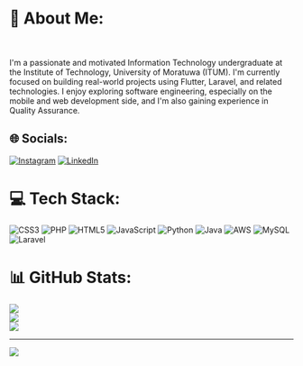 # 💫 About Me:
<br><br>I'm a passionate and motivated Information Technology undergraduate at the Institute of Technology, University of Moratuwa (ITUM). I'm currently focused on building real-world projects using Flutter, Laravel, and related technologies. I enjoy exploring software engineering, especially on the mobile and web development side, and I'm also gaining experience in Quality Assurance. 


## 🌐 Socials:
[![Instagram](https://img.shields.io/badge/Instagram-%23E4405F.svg?logo=Instagram&logoColor=white)](https://instagram.com/tha_nu_17) [![LinkedIn](https://img.shields.io/badge/LinkedIn-%230077B5.svg?logo=linkedin&logoColor=white)](https://linkedin.com/in/https://www.linkedin.com/in/thanushika-hindagoda-4203ba28b/) 

# 💻 Tech Stack:
![CSS3](https://img.shields.io/badge/css3-%231572B6.svg?style=for-the-badge&logo=css3&logoColor=white) ![PHP](https://img.shields.io/badge/php-%23777BB4.svg?style=for-the-badge&logo=php&logoColor=white) ![HTML5](https://img.shields.io/badge/html5-%23E34F26.svg?style=for-the-badge&logo=html5&logoColor=white) ![JavaScript](https://img.shields.io/badge/javascript-%23323330.svg?style=for-the-badge&logo=javascript&logoColor=%23F7DF1E) ![Python](https://img.shields.io/badge/python-3670A0?style=for-the-badge&logo=python&logoColor=ffdd54) ![Java](https://img.shields.io/badge/java-%23ED8B00.svg?style=for-the-badge&logo=openjdk&logoColor=white) ![AWS](https://img.shields.io/badge/AWS-%23FF9900.svg?style=for-the-badge&logo=amazon-aws&logoColor=white) ![MySQL](https://img.shields.io/badge/mysql-4479A1.svg?style=for-the-badge&logo=mysql&logoColor=white) ![Laravel](https://img.shields.io/badge/laravel-FF2D20.svg?style=for-the-badge&logo=laravel&logoColor=white)

# 📊 GitHub Stats:
![](https://github-readme-stats.vercel.app/api?username=ThanushikaAbeykoon&theme=dark&hide_border=false&include_all_commits=false&count_private=false)<br/>
![](https://github-readme-streak-stats.herokuapp.com/?user=ThanushikaAbeykoon&theme=dark&hide_border=false)<br/>
![](https://github-readme-stats.vercel.app/api/top-langs/?username=ThanushikaAbeykoon&theme=dark&hide_border=false&include_all_commits=false&count_private=false&layout=compact)

---



[![](https://visitcount.itsvg.in/api?id=ThanushikaAbeykoon&label=Profile%20Views&color=0&icon=5&pretty=false)](https://visitcount.itsvg.in)
<!---
ThanushikaAbeykoon/ThanushikaAbeykoon is a ✨ special ✨ repository because its `README.md` (this file) appears on your GitHub profile.
You can click the Preview link to take a look at your changes.
--->
